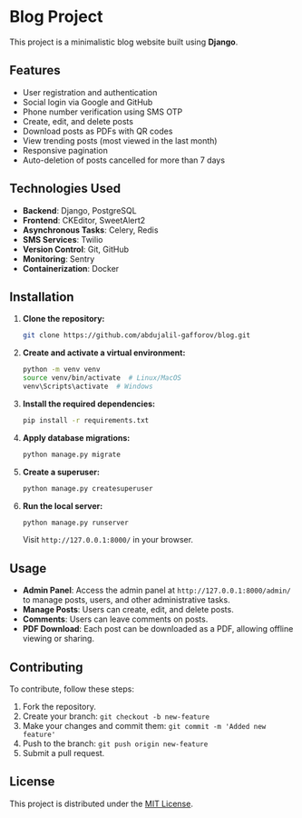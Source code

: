 # Blog Project

This project is a minimalistic blog website built using **Django**.

## Features

- User registration and authentication
- Social login via Google and GitHub
- Phone number verification using SMS OTP
- Create, edit, and delete posts
- Download posts as PDFs with QR codes
- View trending posts (most viewed in the last month)
- Responsive pagination
- Auto-deletion of posts cancelled for more than 7 days

## Technologies Used

- **Backend**: Django, PostgreSQL
- **Frontend**: CKEditor, SweetAlert2
- **Asynchronous Tasks**: Celery, Redis
- **SMS Services**: Twilio
- **Version Control**: Git, GitHub
- **Monitoring**: Sentry
- **Containerization**: Docker

## Installation

1. **Clone the repository:**

   ```bash
   git clone https://github.com/abdujalil-gafforov/blog.git
   ```

2. **Create and activate a virtual environment:**

   ```bash
   python -m venv venv
   source venv/bin/activate  # Linux/MacOS
   venv\Scripts\activate  # Windows
   ```

3. **Install the required dependencies:**

   ```bash
   pip install -r requirements.txt
   ```

4. **Apply database migrations:**

   ```bash
   python manage.py migrate
   ```

5. **Create a superuser:**

   ```bash
   python manage.py createsuperuser
   ```

6. **Run the local server:**

   ```bash
   python manage.py runserver
   ```

   Visit `http://127.0.0.1:8000/` in your browser.

## Usage

- **Admin Panel**: Access the admin panel at `http://127.0.0.1:8000/admin/` to manage posts, users, and other administrative tasks.
- **Manage Posts**: Users can create, edit, and delete posts.
- **Comments**: Users can leave comments on posts.
- **PDF Download**: Each post can be downloaded as a PDF, allowing offline viewing or sharing.

## Contributing

To contribute, follow these steps:

1. Fork the repository.
2. Create your branch: `git checkout -b new-feature`
3. Make your changes and commit them: `git commit -m 'Added new feature'`
4. Push to the branch: `git push origin new-feature`
5. Submit a pull request.

## License

This project is distributed under the [MIT License](LICENSE).
